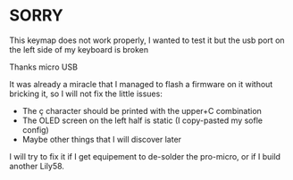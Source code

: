 # SORRY
This keymap does not work properly, I wanted to test it but the usb port on the left side of my keyboard is broken

Thanks micro USB

It was already a miracle that I managed to flash a firmware on it without bricking it, so I will not fix the little issues:

- The ç character should be printed with the upper+C combination
- The OLED screen on the left half is static (I copy-pasted my sofle config)
- Maybe other things that I will discover later

I will try to fix it if I get equipement to de-solder the pro-micro, or if I build another Lily58.